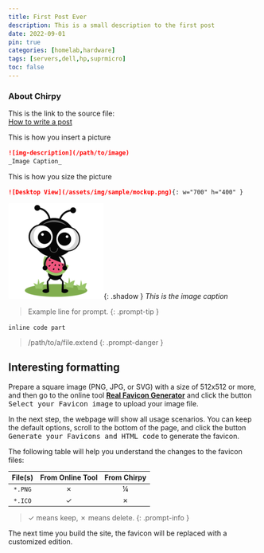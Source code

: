 ```yaml
---
title: First Post Ever
description: This is a small description to the first post
date: 2022-09-01
pin: true
categories: [homelab,hardware]
tags: [servers,dell,hp,suprmicro]
toc: false
---
```

### About Chirpy
This is the link to the source file:  
[How to write a post](https://chirpy.cotes.page/posts/write-a-new-post/)

This is how you insert a picture  
```md
![img-description](/path/to/image)
_Image Caption_
```
This is how you size the picture  
```md
![Desktop View](/assets/img/sample/mockup.png){: w="700" h="400" }
```

![Picture](/assets/img/android-chrome-192x192.png){: .shadow }
_This is the image caption_

> Example line for prompt.
{: .prompt-tip }

`inline code part`

> /path/to/a/file.extend
{: .prompt-danger }

## Interesting formatting  

Prepare a square image (PNG, JPG, or SVG) with a size of 512x512 or more, and then go to the online tool [**Real Favicon Generator**](https://realfavicongenerator.net/) and click the button <kbd>Select your Favicon image</kbd> to upload your image file.

In the next step, the webpage will show all usage scenarios. You can keep the default options, scroll to the bottom of the page, and click the button <kbd>Generate your Favicons and HTML code</kbd> to generate the favicon.

The following table will help you understand the changes to the favicon files:

| File(s)             | From Online Tool                  | From Chirpy |
|:--------------------:|:---------------------------------:|:-----------:|
| `*.PNG`             | ✗                                | ¼           |
| `*.ICO`             | ✓                                | ✗           |

>  ✓ means keep, ✗ means delete.
{: .prompt-info }

The next time you build the site, the favicon will be replaced with a customized edition.